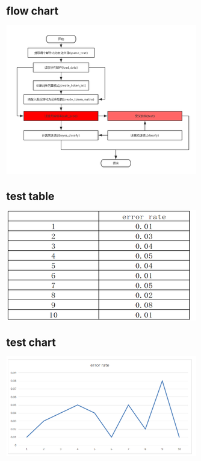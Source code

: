 
# flow chart
![rer](https://github.com/boobpoop/bayes/blob/master/bayes/image/bayes_chart.png)

# test table

![dfasd](https://github.com/boobpoop/bayes/blob/master/bayes/image/test_chart.png)

# test chart

![dfas](https://github.com/boobpoop/bayes/blob/master/bayes/image/test_graph.png)


